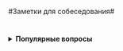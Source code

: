 #Заметки для собеседования#

#

<details><summary><b>Популярные вопросы</b></summary><p>
                                         
  ---

- Почему вы ищете работу?
- Какую работу вы ищите?
- Чем занимались на прошлой работе?
- Почему ушли с предыдущей работы?
  - рекрутер не ждет от этого ответа слишком многого. И так ясно, что будь всё в жизни людей гладко, они бы работали на одном и том же месте с достижения трудоспособного возраста и до самой смерти. Рекрутер будет удовлетворен любым ответом, который не поставит его самого в неловкое положение перед руководителем, когда тот у него спросит «а чего этот чел хочет? Почему уволился из предыдущей компании?» Любой более-менее адекватный ответ, который рекрутеру не стыдно будет передать вышестоящему руководителю, будет приемлем. 
  -  сформулируйте ответ так, чтобы у рекрутера не сложилось впечатление, будто у вас была возможность повлиять на сложившуюся ситуацию, но вы не смогли её реализовать. 
    - Приемлемые – ситуации, в которых вы не могли повлиять на обстоятельства (например - очень большие задержки по зарплате, или очень низкая зарплата и полное отсутствие перспектив, или например неудобное расположение)
    - Неприемлемые – ситуации, когда у вас была возможность тем или иным способом повлиять на обстоятельства, но вы не смогли (личный или профессиональный конфликт с руководителем или коллегой, неконкурентноспособный продукт компании в создании которого принимаете участие лично вы, неисполнение своих обязательств) 
  - Как отвечать, если у вас на предыдущей работе действительно всё было не очень гладко?
    - Нужно формулировать свой ответ в форме не «почему», а в форме «для чего».
- Был ли коммерческий опыт работы с данной технологией?
- Зарплата - ожидания 
- Как скоро готовы выйти


- Английский 	
- Git
- Agile
- Тестирование - есть опыт?
- Опыт работы со строгой типизацией

- Большой перерыв после последней работы - почему? чем занимались?
  - Закрыл большой проект, заработал довольно существенную сумму.  Решил устроить нормальный отпуск, впервые за несколько лет.  В процессе, пришёл к выводу что хочу сменить сферу деятельности и активно занялся самообучением
- Ошибки - самые серьёзные ошибки в вашей карьере?
    -Обычно, цель этого вопроса выяснить не уровень дна, которое вы сумели пробить в своем прошлом, а ваш локус контроля (т.е. склонны ли вы возлагать ответственность за свои неудачи на себя, или на обстоятельства), и ваше к ним отношение.
    - Для успешного прохождения вопроса лучше возлагать ответственность на себя. Это представит вас как человека, способного к управлению собственной жизнью, а не как детерминированное существо, сама судьба которого зависит исключительно от того, как сложатся звёзды и обстоятельства
- Достижения - самые серьёзные 
    - Цель вопроса - узнать потолок, которого вы пока смогли достичь. Этот потолок должен соответствовать должности, на которую вы претендуете, но не быть слишком высоким, иначе возникнет вопрос «а что вы вообще забыли на этом собеседовании с такими достижениями?»
- стресс - насколько вы стрессоустойчивы
    - Ответ: «А какие именно стрессы предполагаются на этой должности?»
    - Рекрутер может рассказать о злых придирчивых клиентах, большом объеме работы, неисполнительных контрагентах.
    - После чего можно развеять его опасения, сказав: «Да это ерунда, я с таким постоянно сталкивался, и мне всегда удавалось найти общий язык практически с любым человеком» 
- расскажите о руководителе (коллеге/клиенте/друге/недруге...)
    - Стандартная проективная методика из психологии, основанная ещё на древнем изречении о том, что «праведник даже в воре увидит праведника, а вор даже в праведнике – вора»
    - Иными словами, понять что за человек перед тобой проще всего по тому, как он отзывается о других.
    - Конечно, если вам пришлось и правда работать с откровенными мудаками, дифирамбы им петь ни к чему. Но лучше обратить внимание именно на положительные черты, а не на том, какие они были гады, это покажет и вас самого в лучшем свете. 

- Зачем вам деньги? 
  - пирамида Маслоу - выживание-комфорт-самореализация)	
- Ваши недостатки
		Лучше говорить только о тех недостатках, которые не пересекаются с качествами, необходимыми для исполнения обязанностей.
		Например – вакансия грузчика.
			- Какие у вас недостатки?
			- Вы знаете, мне кажется я не слишком интеллектуальный человек.
			Отлично! Нам как раз нужны такие грузчики – подумает рекрутер.

		Или например – вакансия программиста.
			- Какие у вас недостатки?
			- Даже не знаю. Наверное, физподготовка оставляет желать лучшего.
			- Ну, ничего, для тяжелых работ у нас грузчики есть. 
- Почему хотите работать в нашей компании? / Что для вас важно в вашей работе? / Что вам кажется наиболее привлекательным в этой должности?
		- Вспоминаем описание вакансии, на которую вы пришли, и пересказываем её своими словами.
		- Например, вакансия сисадмина. 
		- Обязанности на работном сайте:
			- Развертывание, оптимизация и поддержка работоспособности инфраструктуры
			- Обеспечение безопасности информационных систем и серверов.
			- Подготовка предложений по модернизации оборудования, координация работ с поставщиками оборудования и технических решений.
		- Ответ:
			Ваша компания мне интересна тем, что она предлагает именно то, что я ищу.
			Для меня важно заниматься работой, которую я люблю и умею делать лучше всего – развертыванием IT инфраструктуры, обеспечением информационной безопасности, модернизацией оборудования.
		- Если получится не заржать, то считайте, вопрос пройден. 


- Кого уважаете в профессиональной сфере? (известные личности/ресурсы)
		- Дмитрий Кузюбердин	- it-Kamasutra
		- Илья Кaнтop			- learn.javascript.ru
		- Максим Пацианский 	- книга "React.js курс для начинающих", https://vk.com/maxpfrontend
		- Дмитрий Трепачёв 		- http://code.mu/ 
		- Hexlet 				- Кирилл Мокевнин (ru.hexlet.io)
		- Сергей Чикуенок 		- вёрстка
		- телеграмм-каналы можно упомянуть
	- Какие книги по теме произвели на вас впечатление?
			- Банда четырёх (Э. Гамма, Р. Хелм, Р. Джонсон, Д. Влиссидес.) -  Приемы объектно-ориентированного проектирования. Паттерны проектирования
			- Мартин Р - Чистый код
			- Бэнкс А, Порселло Е - React и Redux. Функциональная веб-разработка (O'Reilly)
			- Петцольд Ч - Код. Тайный язык информатики
			- Бхаргава А - Грокаем алгоритмы
			+
			- Дизайн, юзабилити, проектирование интерфейсов
        - Алан Купер - Психбольница в руках пациентов
        - Дональд Норман - Дизайн привычных вещей (1988)
        - Влад Головач - Искусство мыть слона. Дизайн пользовательского интерфейса (2001 и 2010)
        - Влад Головач - Культура дизайна (2014 и 2017)
        - Джеф Раскин - Интерфейс. Новые направления в проектировании компьютерных систем (Apple)
        - Адриан Форти - Объекты желания (1986)
        - Эдвард Тафти - Представление информации
			+
			- О жизни в целом
			  - Франкл В - Сказать жизни «Да!»
			  - Карнеги Д - Как перестать беспокоиться и начать жить
			  - Талеб Н - Антихрупкость
			+
			- Если понятно, что спаришивают по "общефилософским" книгам
			  - Буддизм
			  - Философия стоицизма, Сократ, Ницше
			  - Дао Дэ Дзин (Лао Цзы)
#
Вопросы на английском  
  - рассказ о себе
  - образование
  - какую работу ищете
  - почем нравится/не нравится профессия/язык/среда (web-разработка, Drupal, React...)
  - почем нравится/не нравится удалённая работа

#
Обратить внимание
	- Не занешь - так и скажи. Не придумывай
	- Не отзываться негативно от прошлых коллегах/компаниях - максимально сдержанно и корректно
	- Не выдавать конфиденциальную информацию - NDA и всё такое
	- Если лезут не в своё дело (почему вы не женаты?) - «Я думаю, этот вопрос не имеет отношения к моим профессиональным качествам, поэтому если вы позволите, я бы не стал на него отвечать». 
	- Отлично, я думаю, что это выглядит хорошо, но что бы вы в нем оптимизировали?
		Подготовив решение - подумайте о возможных граничных случаях, проблемах масштабирования и слабых сторонах. Всегда будьте на шаг впереди. 
		Если вы используете рекурсивный подход, что может произойти, если у вас будет огромный фрагмент информации? 
		Если вы используете алгоритм хеширования, как вы справитесь с коллизиями? 
		Насколько вероятно, что это произойдет, и каков наихудший сценарий?
	- Хороший пример "как разойтись, чтоб проект не просел" 
		Расставание с человеком – тоже может быть устойчивым решением, если люди договорятся разойтись так, чтобы проект не просел. 
		У вас бывало когда-нибудь такое, что уже уволившись, вы все равно ходили на предыдущую работу помогать? Или консультировали оставшихся ребят удаленно? Почему вы это делали? Скорее всего, потому что разошлись правильно и корректно.
		Проблема менеджера не в том, что люди смертны, а в том, что они внезапно смертны. Если бы увольнения, мотивацию, де-мотивацию людей можно было бы предсказать и заложить в план — было бы гораздо проще жить! Поэтому если уход человека не ведет к неустойчивости проекта (человек передает дела, помогает и т.д.) — это не всегда плохо.
	- Ожидания менеджера – у него в голове. 
		Периодически в ответ на вопрос «Чего вы хотели бы, чтобы изменилось в результате тренинга» получаем от заказчиков ответы: «Хотим, чтобы люди стали более ответственными». Отличный ответ, из которого нельзя сделать вообще никаких выводов, пока не задашь уточняющий вопрос: «А как вы поймете, что они стали более ответственными?» И дальше главное слушать и успевать записывать. 
		Потому что понимание ответственности у каждого свое. Для кого-то это когда человек не проходит мимо проблем, а начинает немедленно их решать. Для кого-то – когда он инициирует обсуждение проблем с заказчиком. Для кого-то когда он вообще не беспокоит руководство вопросами, а делает все сам. Пока не поймешь, что человек хочет, все, что ты делаешь – попытки угадать, что у заказчика в голове.
	- Держитесь с достоинством. 
		Помните о своих сильных сторонах, профессиональных, личностных. Заранее подготовьте яркие, красивые примеры из своего рабочего опыта. Помните, вас берут в организацию, чтобы вы принесли ей пользу, так расскажите, какую выгоду получила ваша предыдущая компания от вашей деятельности, как вы помогли спасти ее от кризиса, как вы вывели ее в лидеры и т.д. 
		Не бойтесь несколько преувеличить свои заслуги. Помните, вы на рынке труда, здесь важно себя правильно преподать. 
		А причину ухода объясните своим желанием развиваться, что вы выросли из рамок должности, отдела, компании, вам требуются новые горизонты.
	- По тому, как вы отстаиваете свои интересы, ваш руководитель будет предполагать, что вы так же будете отстаивать интересы его подразделения.

#
Интересоваться
		- уточните пожалуйста - вы работаете в компании и внешний специалист?
		- тип компании - стартап, свой продукт, рекуртинговое агентство... 
		- размер компании (Россия/ мир)
		- офисы - вообще есть? За рубежом? В Сибири?
		+
		- какого идеального сотрудника они ждут
			задать прямой вопрос о том, для каких целей и задач компания ищет человека
			после чего провести параллели с вашим предыдущим опытом, и рассказать, как именно вы планируете это сделать.
			Например:
				- Мы ищем логиста, который бы уменьшил наши издержки на доставку комплектующих из Китая.
				- Ясно. На прошлой работе издержки были очень сильно раздуты из-за того, что руководство по привычке работало с транспортными компаниями, у которых тарифы не менялись много лет, пришлось заново просмотреть рынок, заменить некоторых перевозчиков, затраты были сокращены на такие-то суммы. Есть список из хороших, проверенных компаний, которые никогда не подводили. 
		- роль на проекте
		- планируемые результаты моей работы за 30, 60, 90 дней
		- критерии качества работы
			- спросить про ключевые качества хорошего сотрудника и попросить их расшифровать
			- по каким критериям они оценивают работу? Что такое для них хорошо, а что такое плохо?
			- например:
				- что вы вкладываете в слово отвественность
				- вижу что на проекте что-то не так:
					- сразу хвататься делать?
					- инициировать обсуждение? с кем?
					- не беспокоить начальство вопросами и всё сделать самому?
				 - предлагать идеи – это хорошо или плохо? 
				 - или сначала надо навести порядок в работе? 
				 - или бог с ним с порядком, главное – чтобы не беспокоили менеджера, и при этом маржа проекта росла?
		+
		- часовые пояса
		- время работы
		- насколько свободный график
		- отпуск / отгулы / больничные - сколько раз в год, как долго, насколько заранее, оплачиваемый/нет
		- гос. праздники - есть ли? оплачивают?
		- переработки (вечер, выходные) - есть ли, как часто, оплачивают ли
		+
		- почасовка/фиксированная
		- гарантируют ли загрузку? провалы в неделю-две между проектами? полдня нет работы, а к вечеру упала и надо отработать 8 часов
		+
		- уровень зарплаты (до вычета налогов)
		- это з/п с учетом премий и бонусов или только окладная часть (та, которая будет прописана в договоре и будет выплачена при любых условиях посещения работы) 
		- испытательный срок? зарплата?
		- метод оплаты - перевод на карту? конкретный банк?
		- ИП
		+
		- трудовой договор?
		- право расторжения договора 
		- NDA
		- соц.пакет
		+
		- схема карьерного роста?
		- как часто и на каком основании пересмотр ставки и позиции в компании. 
		- индексация заработной платы, ее частота и размеры
		+
		- Медицинское страхование: 
			- объемы, 
			- что включает, что
			- что рассматривается, как страховой случай, а что не рассматривается
		+
		- о проекте
		- стэк технологий
		- вопросы о задачах, технологиях
		- чем занимается команда
		- поддержка/новый код
		- какая команда
		- кол-во человек на проекте (дев/тест/прочие)
		- есть ли общение на английском?
		- методология разработки - Agile?
		- митинги - насколько часто, на каком языке, с видео/без
		+
		- возможности развития и обучения?
		- оплачивает ли она курсы/сертификаты? Хекслет, HTML-academy...
		- ментор
		- код-ревью
		+
		Выдают ли рабочую машину
		Офис 
			оценка по 10 бальной шкале)	
			есть ли Firewall
			время на общественном транспорте (минут/транспорт)
		Общее впечатление от компании

#
Прочее
	Нет, это вы позволяете им так поступать. 
	Кто вам запрещает задавать вопросы? Расспрашивайте работодателя, уточняйте все детали, записывайте наконец в блокнот! 
	Неужели так трудно скачать из PlayMarket или AppStore диктофон?! 
	Работодатель прекрасно понимает все свои риски, поэтому на собеседованиях докапывается до самых бессмысленных деталей. Так чего вы то вдруг засмущались? Докапывайтесь до него!

	- Что за проект? 
	- Какая точная зарплата? 
	- Белая ли зарплата? 
	- На каких условиях стоит ожидать роста зарплаты? 
	- Есть ли перспективы для роста карьерного? 
	- Стабильные ли инвестиции в проект (не обанкротится ли фирма завтра)? 
	- Сколько уже сделано и сколько предстоит сделать? 
	- Есть ли утвержденный план работ? 
	- Определены ли точные роли в команде? 
	- Кто руководит, какой у него стаж руководства, есть ли успешные завершенные проекты? А у команды? 
	- Кто в команде, сколько их, давно ли они работают в команде, чем занимались? 
	- Кому вы непосредственно будете подчиняться и какие границы у этого подчинения? 
	- Каковы корпоративные правила в этом месте? 
	- Есть ли гарантии оплаты сверхурочных? 
	- Заинтересована ли компания в вашем обучении? 
	- Оплачивает ли она курсы/сертификаты? 
	И т.д. думаю вы уловили мысль.

	В конце-концов, это вам в этом месте и над этим проектом работать (не)определенное время. 
	Ну так выясните на берегу во что вы собираетесь ввязаться, чтобы потом не скулить на хабре, не приходя в сознание, о том как вам скучно и что все плохо! 

	***

	Зачем диктофон? 
	Записать собеседование (если разрешат, бывает до собеса подписываешь соглашение о коммерческой тайне и неразглашении), чтобы самому потом в спокойной обстановке еще раз прослушать все, если не получается запомнить. Некоторые вещи не сразу принимаются во внимание, даже если они сказаны прямым текстом. 

#
Термины и обороты
	https://skyeng.ru/articles/pay-salary-wages
	- VC - резюме
	- rate, pay rate - зарпалата, ставка зарплаты
	- gross salary  - зарплата до вычетов 
	- net salary  - зарплата на руки 
	- offer - предложение
	- рекуртёр, hr - специалист по поиску персонала
	- NDA - договор о неразглашении
	- soft skills - обычно набор личностных качеств, которые помогают эффективно взаимодействовать с людьми. Соотвествие корпоративной культуре и т.д.
	- hard skills - все навыки, которые связаны с непосредственной профессиональной деятельностью человека и доступны для наглядной демонстрации. 
	- must have - обязательно
	- outsourcing - наёмный сотрудник, не в штате компании
	- pay — оплата, выплата, заработная плата
	- salary — зарплата Фиксированная, обычно ежемесячная оплата работы сотрудника.
	- overtime — сверхурочные
	- своевременная индексация рейта

#
Про деньги
	- Можно спросить прямо при первом же контакте с работодателем хотя бы про нижнюю планку зарплаты (в середине или конце беседы, когда все ключевые моменты обсудили)
	- грамотные формулировки для ответов о желаемой зарплате:
	    - Мне бы хотелось обсудить данный вопрос позже, когда вы точно поймете, что я подхожу на данную должность.
	    - Я верю вашей компании, что она берет на работу только высокопрофессиональных специалистов, обеспечивая им достойную зарплату.
	    - Предполагаю, что оклады в вашей компании уже утверждены для всех должностей, готов их принять, если вы их озвучите т.д.
    - грамотные формулировки для ответов на конкретные предложения по зарплате:
    	- Вам сделали отличное предложение:
			«Я внимательно ознакомился с вашим предложением. Должен признать, что оно достаточно конкурентоспособно. Однако предложенный вами размер месячной заработной платы на 10% ниже, чем я зарабатываю в настоящее время. Хотя бонусы помогут улучшить ситуацию, все-таки я предложил бы пересмотреть размеры базовой зарплаты. Есть ли возможность изменения размера предложенной зарплаты?»
		- Вам сделали хорошее предложение
			«Определенно, мои ожидания почти оправдываются. Однако я надеялся на несколько большую сумму в пределах от… до… Насколько велики наши возможности для дальнейшего обсуждения зарплаты?»
		- Вам сделали предложение с низкой зарплатой
			«Вы мне действительно нравитесь, и работа кажется подходящей. Успехи управления и организационной стратегии также выглядят весомыми. Единственное, о чем нам нужно поговорить, и единственное, что меня удерживает, – это первоначальное предложение о компенсационном пакете. Откровенно говоря, зарплата меньше, чем я ожидал. Я действительно заинтересован в этой должности, и, по моим сведениям, $X — это приблизительный уровень зарплаты. В других компаниях, с которыми я веду переговоры, предлагается примерно столько. Вы можете что-нибудь предпринять в этом направлении?»
	- зарплату обсуждают обычно 2 раза:
		- с рекуртёром, на первом собеседовании - чтоб он понял, попадаете ли вы в вилку вакансии
			- формулировка для рекрутера должна быть такой – "я рассматриваю предложения от такой-то суммы, но всё зависит от того, что мне придется делать"
			- Переговоры с ним превращаются в такую мини-игру:
					- Каковы ваши зарплатные ожидания?
					- Ну, зависит от того, что мне придется делать. А вы на какую зарплату специалиста ищете?
					- Хотелось бы всё-таки от вас услышать вашу минимальную планку.
					- Понимаете, это зависит от многих моментов, но я знаю, что вилка у вас в любом случае есть, поэтому не могли бы вы её всё-таки озвучить, вдруг я вам просто не подойду по ней?
				И у кого быстрее сдадут нервы, и он озвучит конкретную сумму, тот и проиграл.
				Почти всегда разные компании предлагают за один и тот же функционал разные зарплаты, в зависимости от того, насколько финансово уверенно они себя чувствуют, и конечно «традиций» , поэтому выманивание информации о вилке по зарплате необходимо, чтобы не скостить самому себе будущую зарплату на существенную сумму.

				- Вариант: рекрутеру нельзя называть минимально комфортную сумму, потому что вам в 90% случаев предложат на 5-10% меньше нее и больше нее никогда не заплатят. А надо, определив для себя комфортную зарплату, называть на 10% больше, тогда и будет запас поторговаться.

				- Вариант: средняя ЗП для специалиста моего уровня - такая-то. Я считаю что я имею необходимый набор навыков и опыта чтобы рассчитывать на среднюю + 10%. Но в целом я готов обсудить размер ЗП и перспективы после того как узнаю спектр задач и требования.
				
			- Если попался непробиваемый рекрутер, непременно хочет услышать ваше предложение - назвать мин. сумму, за которую будет комфортно работать.
				Минимальная сумма = не та зарплата, на которую вы будете ходить на работу со слезами на глазах
				А та, получая которую, вы не будете испытывать слишком больших душевных мук и терзаний. 
		- с руководителем, когда вам готовы сделать offer
			- Можно немного поднять свои зарплатные ожидания (относительно общения с рекуртёром)
			- Сработает это только в том случае, если вы действительно нашли общий язык, и сумели убедить его что вы подходите под те задачи, которые он вас нанимает, поэтому делать это нужно только в конце беседы. 
			- Беседу лучше выстраивать таким образом – после ответа на его вводные вопросы лучше задать прямой вопрос о том, для каких целей и задач компания ищет человека, после чего провести параллели с вашим предыдущим опытом, и рассказать, как именно вы планируете это сделать.

			Итак, вы почувствовали, что разговор задался, и вы решили озвучить большую сумму, чем ту, что озвучили рекрутеру.
			На это руководитель может ответить:
				- Но Марии вы говорили что готовы выйти на другую зарплату.
			Приемлемым ответом будет такой:
				- Нет, Марии я говорил, что всё будет зависеть от функционала. Те задачи которые вы озвучили, стоят столько. Я готов гарантировать их исполнение на 100% , но хотелось бы получать вот такую сумму.
			Если ваши требования вменяемы, и вы действительно убедили его что способны сделать все, что обещаете, скорее всего предложение будет сделано. 
	- как понять, что ваши требования вменяемы?
		Очень просто, также, как и при любом ценовом анализе, когда вы ходите по магазинам, методом исследования предложения.
		Некоторые работные сайты предлагают бесплатный пробный доступ к своей базе, или доступ по минимальной цене, например на один день. Полистайте резюме кандидатов вашей профессии, посмотрите на их образование, опыт работы, навыки. Посмотрите их зарплатные ожидания.
		Если зарплатные ожидания не опубликованы в резюме, можно и позвонить, представившись какой-нибудь компанией, и поинтересоваться, каковы зарплатные ожидания ваших прямых конкурентов на рынке труда.
		Также можно позвонить в кадровые агентства, тоже представившись какой-нибудь компанией, и поинтересоваться, во сколько вам встанет вот такой кандидат (описываете свой опыт, и узнаете, сколько сейчас стоят на рынке такие люди) .  
	- про повышение зарплаты
		- Правильная постановка вопроса со стороны сотрудника: что я могу делать на этом месте, чтобы в перспективе X месяцев/лет зарабатывать Y денег (стать менеджером и пр.)?
		- Амбициозная постановка вопроса: какой подвиг мне нужно совершить, чтобы стать менеджером в этом году? (получить премию в стопятьсот мильёнов?)
		- Если вы уже получили офер в другую компанию, то постановка вопроса не меняется: 
			Каюсь, грешен – сходил на собеседование. Когда сходил, уже не каюсь. :) Вот что предлагают. Можно ли у нас делать что-то, чтобы зарабатывать сравнимые деньги?
		- За мои 10 лет, зарплату ни разу не повысили. Приходилось увольняться и на новом месте уже повышаться по з/п.
		- Повышения бывают. Но, только если ты не сидишь как сыч и не бубнишь себе под нос что пора з/п повышать. А вот если ты ноешь как последняя скотина, то начальник знает что тебе денег мало и можешь неилюзорно свалить в любой момент - тут уже повышают.
		Факт: молчишь = доволен.
	- про снижение з/п в процессе переговоров
		- Я считаю, что проще не прогибаться, просто сказав - "вы спрашивали на какую минимальную сумму я согласен, я её озвучил, на меньшее, к сожалению, согласиться не могу"
		- А когда ты сказал что "это мой минимум", а потом согласился ещё на меньшее, то может показаться, что ты себя не ценишь, или что никому не нужен.
	- пока не получил официального предложения о работе – не говори про зарплату. Особенно если не спрашивают. 
		Для работодателя вопрос про деньги от кандидата на старте отношений – это демонстрация того, что человек не будет лоялен компании и если кто-то другой предложит на 100 у.е. больше, он тут же покинет данную организацию.
		По возможности, уходите от вопросов о зарплате, пока не получите предложение о работе от своего будущего руководителя. В его интересах, чтобы вы были мотивированы и готовы работать на данной должности как можно дольше. Никого не устраивает текучка кадров, это как минимум экономически не выгодно. (Мы не берем примеры организаций, которые строят свою экономику на обмане сотрудников, когда вам обещают много, вы верите, но только после испытательного срока, уподобляетесь Папе Карло, а вам сообщают через три месяца, что испытательный срок вы не прошли и вас увольняют, чтобы найти следующего доверчивого гражданина.)
	- если просят заполнить анкету, в которой стоит графа «Укажите желаемый размер заработной платы», смело пишите: «обсуждается». 
		Если не требуют указать точную цифру – пишите интервал (добавьте 10% к последней, добавьте 20%, чтобы достичь приемлемого результата и была возможность для торга). 
		У кадровиков есть простая схема понять, сколько вы стоите. Обычно спрашивают: «Назовите минимальную сумму, ниже которой вы работать не будете?» Допустим вы называете цифру в 1000 у.е., кадровик, что-то черкает в анкете и задает вопрос повторно: «А если зарплата будет 950 у.е. – вы согласитесь?» Вы начинаете лихорадочно думать, а устроит или не устроит вас такая цифра, если вы заложили 20% для торгов, то вы легко «отдадите» — эти 50 у.е. и согласитесь. Но кадровик не унимается: «А если это будет 900 у.е.?» Так пошагово определяют вашу нижнюю границу торгов по зарплате.
	- как вы относитесь к задержкам по зарплате?
		Понятно, что такой вопрос может означать только одно – задержки по зарплате в данной компании имеют не случайный, а систематический характер. Кто-то может подумать «ну, если зарплата хорошая, то почему бы и нет? Можно и подождать»
		Можно то можно, но придя в компанию, в которой стабильные задержки зарплаты например в месяц, фактически первый месяц вы будете работать бесплатно.
		А получать зарплату только со второго месяца. Когда-нибудь, через год или два, а может позже, когда вы будете менять работу, с вами возможно и рассчитаются за тот первый бесплатный месяц. А может и нет. 
	- Постоянно мониторьте, сколько стоят специалисты вашего уровня на рынке труда. 
		Даже если вас все устраивает на вашем рабочем месте, походите по собеседованиям. 
		Как минимум, вы будете в курсе, какие требования предъявляются рынком к вашей должности, что предлагается взамен.
	- При получении предложения с указанием зарплаты, возьмите паузу. 
		Не надолго, на один день. 
		Помните, профессионалы стоят дорого, потому что они не суетятся и знают себе цену.
	- Профессионалы не торгуются, им это просто не надо - не они стоят в очереди за работой, а организации уговаривают их. 
		Покажите, что вы профессионал. 
		Но не затягивайте свое решение больше чем на один день, профессионалы думают быстро.
	- Изучите внимательно компенсационный пакет, который вам предлагает работодатель.  
